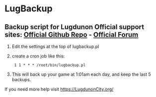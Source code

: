 # LugBackup
Backup script for Lugdunon
Official support sites: [Official Github Repo](https://github.com/fstltna/LugBackup) - [Official Forum](https://lugdunoncity.org/index.php/forum/lugbackup)
---

1. Edit the settings at the top of lugbackup.pl
2. create a cron job like this:

        1 1 * * * /root/bin/lugbackup.pl
        
3. This will back up your game at 1:01am each day, and keep the last 5 backups.

If you need more help visit https://LugdunonCity.org/
